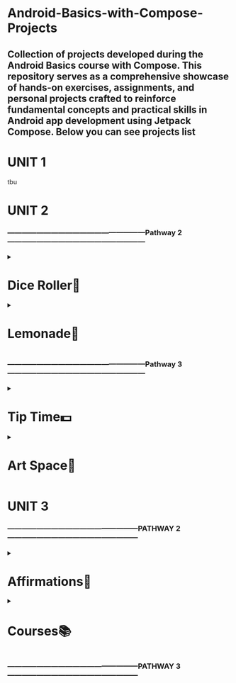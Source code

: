 # Android-Basics-with-Compose-Projects
## Collection of projects developed during the Android Basics course with Compose. This repository serves as a comprehensive showcase of hands-on exercises, assignments, and personal projects crafted to reinforce fundamental concepts and practical skills in Android app development using Jetpack Compose. Below you can see projects list

# UNIT 1
tbu
# UNIT 2
### ———————————————————Pathway 2———————————————————
<details>
  <summary><h1>Dice Roller🎲</h1></summary>
  <h2>Overview</h2>
  <p><strong>⟫ Description:</strong></p>
  <p><em>Interactive dice roller app</em></p>
  <p><strong>⟫ Label:</strong></p>
  <p><em>Guided project</em>📖</p>
  <p><strong>⟫ Implemented Novelty</strong></p>
  <p><strong>⟫ Topics/Concepts Learned:</strong></p>
  <p><em>Button and Image composables, remember() and mutableStateOf() functions, Debugger</em></p>
  <h2>Screenshots</h2>
  <p align="center">
    <img src="https://github.com/eidarulu/Android-Basics-with-Compose-Projects/assets/94914844/089a1566-6cdc-419f-9781-4681a27d3f29" alt="Dice Roller" width="250"/>
  </p>
</details>
<details>
  <summary><h1>Lemonade🍋</h1></summary>
  <h2>Overview</h2>
  <p><strong>⟫ Description:</strong></p>
  <p><em>Digital Lemonade app, where you can experience the joy of making lemonade digitally</em></p>
  <p><strong>⟫ Label:</strong></p>
  <p><em>Independent practice</em> 💡</p>
  <p><strong>⟫ Implemented Novelty</strong></p>
  <p><strong>⟫ Topics/Concepts Learned:</strong></p>
  <p><em>Topics from Dice Roller project revised</em></p>
  <h2>Screenshots</h2>
  <div style="display: flex;">
    <img src="https://github.com/eidarulu/Android-Basics-with-Compose-Projects/assets/94914844/0d4805db-e3d9-47bc-bc77-2ecc075ab37b" alt="Image 1" style="width: 230px; height: 500px;">
    <img src="https://github.com/eidarulu/Android-Basics-with-Compose-Projects/assets/94914844/13c757ba-0d04-4299-b2b6-85c2e370934e" alt="Image 2" style="width: 230px; height: 500px;">
    <img src="https://github.com/eidarulu/Android-Basics-with-Compose-Projects/assets/94914844/a104bfb1-3d60-4fc5-abf4-f430c89644a8" alt="Image 3" style="width: 230px; height: 500px;">
    <img src="https://github.com/eidarulu/Android-Basics-with-Compose-Projects/assets/94914844/5b5d2f06-9648-4fc4-8451-c8fd6f1942c2" alt="Image 3" style="width: 230px; height: 500px;">
  </div>
</details>

### ———————————————————Pathway 3———————————————————
<details>
  <summary><h1>Tip Time💵</h1></summary>
  <h2>Overview</h2>
  <p><strong>⟫ Description:</strong></p>
  <p><em>Interactive tip calculator that can calculate and round a tip amount based on the bill amount and tip percentage</em></p>
  <p><strong>⟫ Label:</strong></p>
  <p><em>Guided project</em>📖</p>
  <p><strong>⟫ Implemented Novelty</strong></p>
  <p><strong>⟫ Topics/Concepts Learned:</strong></p>
  <p><em>State, Stateful vs stateless composables, Switch and TextField composables, State hoisting, Composition, Recomposition  Automated tests</em></p>
  <h2>Screenshots</h2>
  <div style="display: flex;">
    <img src="https://github.com/eidarulu/Android-Basics-with-Compose-Projects/assets/94914844/f046aa30-6244-49c0-9160-651197a5c27c" alt="Image 1" style="width: 230px; height: 500px;">
    <img src="https://github.com/eidarulu/Android-Basics-with-Compose-Projects/assets/94914844/541198de-0f36-4f1e-a905-5b1cf9ef7ab3" alt="Image 2" style="width: 230px; height: 500px;">
    <img src="https://github.com/eidarulu/Android-Basics-with-Compose-Projects/assets/94914844/a7268314-4e04-44d1-9d6d-3ac68d0e6a98" alt="Image 3" style="width: 230px; height: 500px;">
  </div>
</details>
<details>
  <summary><h1>Art Space🌌</h1></summary>
  <h2>Overview</h2>
  <p><strong>⟫ Description:</strong></p>
  <p><em>Digital Art Space — an app that displays a curated collection of framed artwork</em></p>
  <p><strong>⟫ Label: </strong></p>
  <p><em>Independent practice</em>💡</p>
  <p><strong>⟫ Implemented Novelty</strong></p>
  <p><strong>⟫ Topics/Concepts Learned:</strong></p>
  <p><em>State, Low-fidelity prototype</em></p>
  <h2>Screenshots</h2>
  <div style="display: flex;">
    <img src="https://github.com/eidarulu/Android-Basics-with-Compose-Projects/assets/94914844/29e31378-9b74-470e-a1de-6839cd092e16" alt="Image 1" style="width: 230px; height: 500px;">
    <img src="https://github.com/eidarulu/Android-Basics-with-Compose-Projects/assets/94914844/2fab6f08-d03e-42d9-9243-659b1b78ddc8" alt="Image 2" style="width: 230px; height: 500px;">
    <img src="https://github.com/eidarulu/Android-Basics-with-Compose-Projects/assets/94914844/b1e83c7e-1d9d-49a7-9e05-f0b7c185a3b2" alt="Image 3" style="width: 230px; height: 500px;">
  </div>
</details>

# UNIT 3
### ——————————————————PATHWAY 2——————————————————
<details>
  <summary><h1>Affirmations🌠</h1></summary>
  <h2>Overview</h2>
  <p><strong>⟫ Description:</strong></p>
  <p><em>Displays a list of affirmations paired with beautiful images to bring positivity to your day!</em></p>
  <p><strong>⟫ Label:</strong></p>
  <p><em>Guided project</em>📖</p>
  <p><strong>⟫ Implemented Novelty</strong></p>
  <p><em>Built a scrollable list✔️</em></p>
  <p><em>Changed the app icon✔️</em></p>
  <p><strong>⟫ Topics/Concepts Learned:</strong></p>
  <p><em>LazyColumn and Card composables, Adaptive and Legacy Launcher Icons</em></p>
  <h2>Demo</h2>
  <div style="display: flex;">
    <img src="https://github.com/user-attachments/assets/38c315ee-4fa2-499a-97bb-a2f50db9d3cd" alt="Image 1" style="width: 230px; height: 500px;">
  </div>
</details>
<details>
  <summary><h1>Courses📚</h1></summary>
  <h2>Overview</h2>
  <p><strong>⟫ Description:</strong></p>
  <p><em>Displays a grid of course topics</em></p>
  <p><strong>⟫ Label:</strong></p>
  <p><em>Independent practice</em>💡</p>
  <p><strong>⟫ Implemented Novelty</strong></p>
  <p><em>Built a scrollable grid✔️</em></p>
  <p><strong>⟫ Topics/Concepts Learned:</strong></p>
  <p><em>LazyVerticalGrid composable</em></p>
  <h2>Demo</h2>
  <div style="display: flex;">
    <img src="https://github.com/user-attachments/assets/61059300-7a4c-42dc-b4ed-f3ec751731a3" alt="Image 1" style="width: 230px; height: 500px;">
  </div>
</details>

### ——————————————————PATHWAY 3——————————————————
